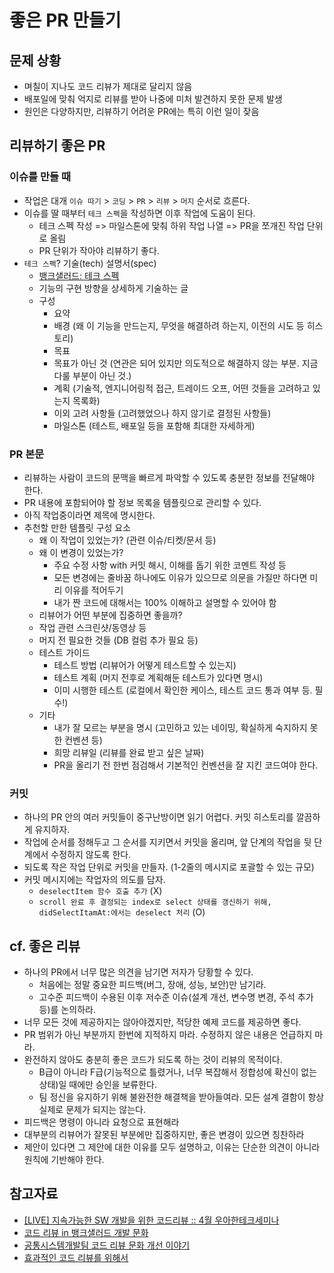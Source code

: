 # 좋은 PR 만들기

## 문제 상황
- 며칠이 지나도 코드 리뷰가 제대로 달리지 않음
- 배포일에 맞춰 억지로 리뷰를 받아 나중에 미처 발견하지 못한 문제 발생
- 원인은 다양하지만, 리뷰하기 어려운 PR에는 특히 이런 일이 잦음

## 리뷰하기 좋은 PR
### 이슈를 만들 때
- 작업은 대개 `이슈 따기` > `코딩` > `PR` > `리뷰` > `머지` 순서로 흐른다.
- 이슈를 딸 때부터 `테크 스펙`을 작성하면 이후 작업에 도움이 된다.
    * 테크 스펙 작성 => 마일스톤에 맞춰 하위 작업 나열 => PR을 쪼개진 작업 단위로 올림
    * PR 단위가 작아야 리뷰하기 좋다.
- `테크 스펙`? 기술(tech) 설명서(spec)
    * [뱅크샐러드: 테크 스펙](https://blog.banksalad.com/tech/we-work-by-tech-spec/)
    * 기능의 구현 방향을 상세하게 기술하는 글
    * 구성
        + 요약
        + 배경 (왜 이 기능을 만드는지, 무엇을 해결하려 하는지, 이전의 시도 등 히스토리)
        + 목표
        + 목표가 아닌 것 (연관은 되어 있지만 의도적으로 해결하지 않는 부분. 지금 다룰 부분이 아닌 것.)
        + 계획 (기술적, 엔지니어링적 접근, 트레이드 오프, 어떤 것들을 고려하고 있는지 목록화)
        + 이외 고려 사항들 (고려했었으나 하지 않기로 결정된 사항들)
        + 마일스톤 (테스트, 배포일 등을 포함해 최대한 자세하게)

### PR 본문
- 리뷰하는 사람이 코드의 문맥을 빠르게 파악할 수 있도록 충분한 정보를 전달해야 한다.
- PR 내용에 포함되어야 할 정보 목록을 템플릿으로 관리할 수 있다.
- 아직 작업중이라면 제목에 명시한다.
- 추천할 만한 템플릿 구성 요소
    * 왜 이 작업이 있었는가? (관련 이슈/티켓/문서 등)
    * 왜 이 변경이 있었는가?
        + 주요 수정 사항 with 커밋 해시, 이해를 돕기 위한 코멘트 작성 등
        + 모든 변경에는 줄바꿈 하나에도 이유가 있으므로 의문을 가질만 하다면 미리 이유를 적어두기
        + 내가 짠 코드에 대해서는 100% 이해하고 설명할 수 있어야 함
    * 리뷰어가 어떤 부분에 집중하면 좋을까?
    * 작업 관련 스크린샷/동영상 등
    * 머지 전 필요한 것들 (DB 컬럼 추가 필요 등)
    * 테스트 가이드
        + 테스트 방법 (리뷰어가 어떻게 테스트할 수 있는지)
        + 테스트 계획 (머지 전후로 계획해둔 테스트가 있다면 명시)
        + 이미 시행한 테스트 (로컬에서 확인한 케이스, 테스트 코드 통과 여부 등. 필수!)
    * 기타
        + 내가 잘 모르는 부분을 명시 (고민하고 있는 네이밍, 확실하게 숙지하지 못한 컨벤션 등)
        + 희망 리뷰일 (리뷰를 완료 받고 싶은 날짜)
        + PR을 올리기 전 한번 점검해서 기본적인 컨벤션을 잘 지킨 코드여야 한다.

### 커밋
- 하나의 PR 안의 여러 커밋들이 중구난방이면 읽기 어렵다. 커밋 히스토리를 깔끔하게 유지하자.
- 작업에 순서를 정해두고 그 순서를 지키면서 커밋을 올리며, 앞 단계의 작업을 뒷 단계에서 수정하지 않도록 한다.
- 되도록 작은 작업 단위로 커밋을 만들자. (1-2줄의 메시지로 포괄할 수 있는 규모)
- 커밋 메시지에는 작업자의 의도를 담자.
    + `deselectItem 함수 호출 추가` (X) 
    + `scroll 완료 후 결정되는 index로 select 상태를 갱신하기 위해, didSelectItamAt:에서는 deselect 처리` (O)


## cf. 좋은 리뷰
- 하나의 PR에서 너무 많은 의견을 남기면 저자가 당황할 수 있다.
    * 처음에는 정말 중요한 피드백(버그, 장애, 성능, 보안)만 남기라.
    * 고수준 피드백이 수용된 이후 저수준 이슈(설계 개선, 변수명 변경, 주석 추가 등)를 논의하라.
- 너무 모든 것에 제공하지는 않아야겠지만, 적당한 예제 코드를 제공하면 좋다.
- PR 범위가 아닌 부분까지 한번에 지적하지 마라. 수정하지 않은 내용은 언급하지 마라.
- 완전하지 않아도 충분히 좋은 코드가 되도록 하는 것이 리뷰의 목적이다.
    * B급이 아니라 F급(기능적으로 틀렸거나, 너무 복잡해서 정합성에 확신이 없는 상태)일 때에만 승인을 보류한다.
    * 팀 정신을 유지하기 위해 불완전한 해결책을 받아들여라. 모든 설계 결함이 항상 실제로 문제가 되지는 않는다.
- 피드백은 명령이 아니라 요청으로 표현해라
- 대부분의 리뷰어가 잘못된 부분에만 집중하지만, 좋은 변경이 있으면 칭찬하라
- 제안이 있다면 그 제안에 대한 이유를 모두 설명하고, 이유는 단순한 의견이 아니라 원칙에 기반해야 한다.


## 참고자료
- [[LIVE] 지속가능한 SW 개발을 위한 코드리뷰 :: 4월 우아한테크세미나](https://www.youtube.com/watch?v=ssDMIcPBqUE&ab_channel=%EC%9A%B0%EC%95%84%ED%95%9C%ED%85%8C%ED%81%AC)
- [코드 리뷰 in 뱅크샐러드 개발 문화](https://blog.banksalad.com/tech/banksalad-code-review-culture/)
- [공통시스템개발팀 코드 리뷰 문화 개선 이야기](https://techblog.woowahan.com/7152/)
- [효과적인 코드 리뷰를 위해서](https://engineering.linecorp.com/ko/blog/effective-codereview)